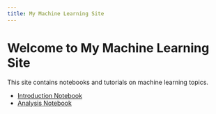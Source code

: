```yaml
---
title: My Machine Learning Site
---
```


# Welcome to My Machine Learning Site

This site contains notebooks and tutorials on machine learning topics.

- [Introduction Notebook](01-intro.ipynb)
- [Analysis Notebook](02-analysis.ipynb)

